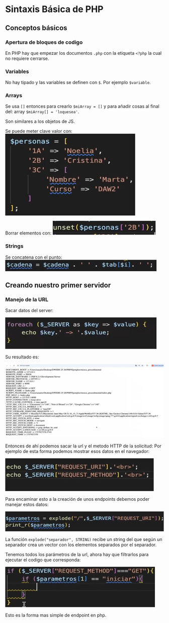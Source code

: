 # Sintaxis Básica de PHP

## Conceptos básicos

### Apertura de bloques de codigo

En PHP hay que empezar los documentos `.php` con la etiqueta `<?php` la cual no requiere cerrarse.

### Variables

No hay tipado y las variables se definen con `$`. Por ejemplo `$variable`.

### Arrays

Se usa `[]` entonces para crearlo `$miArray = []` y para añadir cosas al final del:
array `$miArray[] = 'loquesea'`.

Son similares a los objetos de JS.

Se puede meter clave valor con:
![alt text](image-2.png)

Borrar elementos con:
![alt text](image.png)

### Strings

Se concatena con el punto:
![alt text](image-3.png)

## Creando nuestro primer servidor

### Manejo de la URL

Sacar datos del server:

![alt text](image-4.png)

Su resultado es:

![alt text](image-5.png)

Entonces de ahí podemos sacar la url y el metodo HTTP de la solicitud:
Por ejemplo de esta forma podemos mostrar esos datos en el navegador:

![alt text](image-6.png)

Para encaminar esto a la creación de unos endpoints debemos poder manejar estos datos:

![alt text](image-7.png)

La función `explode("separador", STRING)` recibe un string del que según un separador crea un vector con los elementos separados por el separador.

Tenemos todos los parámetros de la url, ahora hay que filtrarlos para ejecutar el codigo que corresponda:

![alt text](image-8.png)

Esto es la forma mas simple de endpoint en php.
